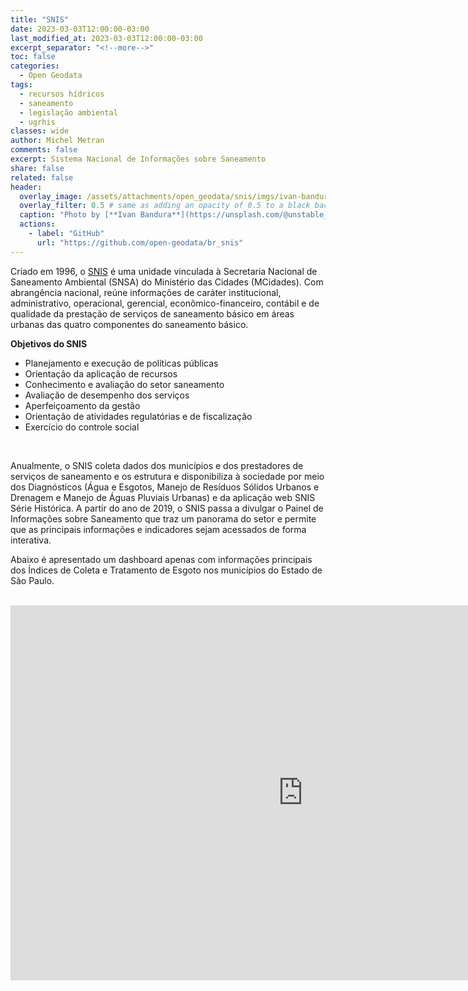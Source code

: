 ```yaml
---
title: "SNIS"
date: 2023-03-03T12:00:00-03:00
last_modified_at: 2023-03-03T12:00:00-03:00
excerpt_separator: "<!--more-->"
toc: false
categories:
  - Open Geodata
tags:
  - recursos hídricos
  - saneamento
  - legislação ambiental
  - ugrhis
classes: wide
author: Michel Metran
comments: false
excerpt: Sistema Nacional de Informações sobre Saneamento
share: false
related: false
header:
  overlay_image: /assets/attachments/open_geodata/snis/imgs/ivan-bandura.jpg
  overlay_filter: 0.5 # same as adding an opacity of 0.5 to a black background
  caption: "Photo by [**Ivan Bandura**](https://unsplash.com/@unstable_affliction?utm_source=unsplash&utm_medium=referral&utm_content=creditCopyText) on [Unsplash](https://unsplash.com/s/photos/sewage?utm_source=unsplash&utm_medium=referral&utm_content=creditCopyText)"
  actions:
    - label: "GitHub"
      url: "https://github.com/open-geodata/br_snis"
---
```


Criado em 1996, o [SNIS](https://www.gov.br/mdr/pt-br/assuntos/saneamento/snis) é uma unidade vinculada à Secretaria Nacional de Saneamento Ambiental (SNSA) do Ministério das Cidades (MCidades). Com abrangência nacional, reúne informações de caráter institucional, administrativo, operacional, gerencial, econômico-financeiro, contábil e de qualidade da prestação de serviços de saneamento básico em áreas urbanas das quatro componentes do saneamento básico.

**Objetivos do SNIS**

- Planejamento e execução de políticas públicas
- Orientação da aplicação de recursos
- Conhecimento e avaliação do setor saneamento
- Avaliação de desempenho dos serviços
- Aperfeiçoamento da gestão
- Orientação de atividades regulatórias e de fiscalização
- Exercício do controle social

<br>

Anualmente, o SNIS coleta dados dos municípios e dos prestadores de serviços de saneamento e os estrutura e disponibiliza à sociedade por meio dos Diagnósticos (Água e Esgotos, Manejo de Resíduos Sólidos Urbanos e Drenagem e Manejo de Águas Pluviais Urbanas) e da aplicação web SNIS Série Histórica. A partir do ano de 2019, o SNIS passa a divulgar o Painel de Informações sobre Saneamento que traz um panorama do setor e permite que as principais informações e indicadores sejam acessados de forma interativa.

Abaixo é apresentado um dashboard apenas com informações principais dos Índices de Coleta e Tratamento de Esgoto nos municípios do Estado de São Paulo.

<br>

<iframe title="Report Section" width="936" height="600" src="https://app.powerbi.com/view?r=eyJrIjoiZTUxNDQ2ODctNzUwZi00NTYwLTk2NTAtOGJjYzI1YWZlYTQyIiwidCI6IjJkYmQ4NDk5LTUwOGQtNGI3Ni1hMzFkLWNhMzljYjNkOGYxZCJ9" frameborder="0" allowFullScreen="true"></iframe>
